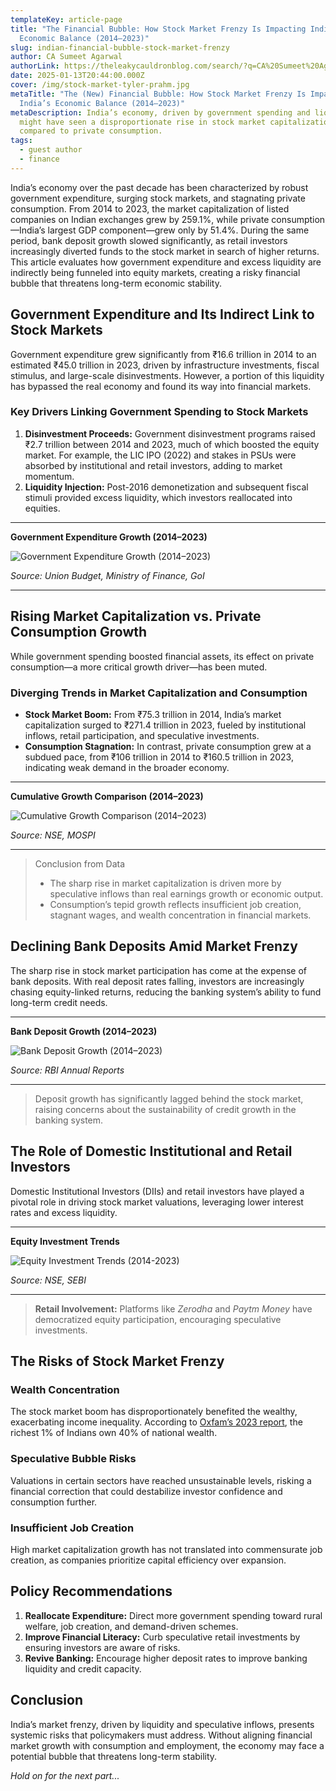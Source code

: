 ```yaml
---
templateKey: article-page
title: "The Financial Bubble: How Stock Market Frenzy Is Impacting India’s
  Economic Balance (2014–2023)"
slug: indian-financial-bubble-stock-market-frenzy
author: CA Sumeet Agarwal
authorLink: https://theleakycauldronblog.com/search/?q=CA%20Sumeet%20Agarwal
date: 2025-01-13T20:44:00.000Z
cover: /img/stock-market-tyler-prahm.jpg
metaTitle: "The (New) Financial Bubble: How Stock Market Frenzy Is Impacting
  India’s Economic Balance (2014–2023)"
metaDescription: India’s economy, driven by government spending and liquidity,
  might have seen a disproportionate rise in stock market capitalization
  compared to private consumption.
tags:
  - guest author
  - finance
---
```

India’s economy over the past decade has been characterized by robust government expenditure, surging stock markets, and stagnating private consumption. From 2014 to 2023, the market capitalization of listed companies on Indian exchanges grew by 259.1%, while private consumption—India’s largest GDP component—grew only by 51.4%. During the same period, bank deposit growth slowed significantly, as retail investors increasingly diverted funds to the stock market in search of higher returns. This article evaluates how government expenditure and excess liquidity are indirectly being funneled into equity markets, creating a risky financial bubble that threatens long-term economic stability.

## Government Expenditure and Its Indirect Link to Stock Markets

Government expenditure grew significantly from ₹16.6 trillion in 2014 to an estimated ₹45.0 trillion in 2023, driven by infrastructure investments, fiscal stimulus, and large-scale disinvestments. However, a portion of this liquidity has bypassed the real economy and found its way into financial markets.

### Key Drivers Linking Government Spending to Stock Markets

1. **Disinvestment Proceeds:** Government disinvestment programs raised ₹2.7 trillion between 2014 and 2023, much of which boosted the equity market. For example, the LIC IPO (2022) and stakes in PSUs were absorbed by institutional and retail investors, adding to market momentum.
2. **Liquidity Injection:** Post-2016 demonetization and subsequent fiscal stimuli provided excess liquidity, which investors reallocated into equities.

- - -

**Government Expenditure Growth (2014–2023)**

![Government Expenditure Growth (2014–2023)](/img/screenshot-2025-01-13-at-8.41.40 pm.jpg "Government Expenditure Growth (2014–2023)")

*Source: Union Budget, Ministry of Finance, GoI*

- - -

## Rising Market Capitalization vs. Private Consumption Growth

While government spending boosted financial assets, its effect on private consumption—a more critical growth driver—has been muted.

### Diverging Trends in Market Capitalization and Consumption

* **Stock Market Boom:** From ₹75.3 trillion in 2014, India’s market capitalization surged to ₹271.4 trillion in 2023, fueled by institutional inflows, retail participation, and speculative investments.
* **Consumption Stagnation:** In contrast, private consumption grew at a subdued pace, from ₹106 trillion in 2014 to ₹160.5 trillion in 2023, indicating weak demand in the broader economy.

- - -

**Cumulative Growth Comparison (2014–2023)**

![Cumulative Growth Comparison (2014–2023)](/img/screenshot-2025-01-13-at-8.41.58 pm.jpg "Cumulative Growth Comparison (2014–2023)")

*Source: NSE, MOSPI*

- - -

> Conclusion from Data
>
> * The sharp rise in market capitalization is driven more by speculative inflows than real earnings growth or economic output.
> * Consumption’s tepid growth reflects insufficient job creation, stagnant wages, and wealth concentration in financial markets.

## Declining Bank Deposits Amid Market Frenzy

The sharp rise in stock market participation has come at the expense of bank deposits. With real deposit rates falling, investors are increasingly chasing equity-linked returns, reducing the banking system’s ability to fund long-term credit needs.

- - -

**Bank Deposit Growth (2014–2023)**

![Bank Deposit Growth (2014–2023)](/img/screenshot-2025-01-13-at-8.42.26 pm.jpg "Bank Deposit Growth (2014–2023)")

*Source: RBI Annual Reports*

- - -

> Deposit growth has significantly lagged behind the stock market, raising concerns about the sustainability of credit growth in the banking system.

## The Role of Domestic Institutional and Retail Investors

Domestic Institutional Investors (DIIs) and retail investors have played a pivotal role in driving stock market valuations, leveraging lower interest rates and excess liquidity.

- - -

**Equity Investment Trends**

![Equity Investment Trends (2014-2023)](/img/screenshot-2025-01-13-at-8.42.49 pm.jpg "Equity Investment Trends (2014-2023)")

*Source: NSE, SEBI*

- - -

> **Retail Involvement:** Platforms like *Zerodha* and *Paytm Money* have democratized equity participation, encouraging speculative investments.

## The Risks of Stock Market Frenzy

### Wealth Concentration

The stock market boom has disproportionately benefited the wealthy, exacerbating income inequality. According to [Oxfam’s 2023 report](https://www.oxfamindia.org/knowledgehub/workingpaper/survival-richest-india-story), the richest 1% of Indians own 40% of national wealth.

### Speculative Bubble Risks

Valuations in certain sectors have reached unsustainable levels, risking a financial correction that could destabilize investor confidence and consumption further.

### Insufficient Job Creation

High market capitalization growth has not translated into commensurate job creation, as companies prioritize capital efficiency over expansion.

## Policy Recommendations

1. **Reallocate Expenditure:** Direct more government spending toward rural welfare, job creation, and demand-driven schemes.
2. **Improve Financial Literacy:** Curb speculative retail investments by ensuring investors are aware of risks.
3. **Revive Banking:** Encourage higher deposit rates to improve banking liquidity and credit capacity.

## Conclusion

India’s market frenzy, driven by liquidity and speculative inflows, presents systemic risks that policymakers must address. Without aligning financial market growth with consumption and employment, the economy may face a potential bubble that threatens long-term stability.

*Hold on for the next part...*

